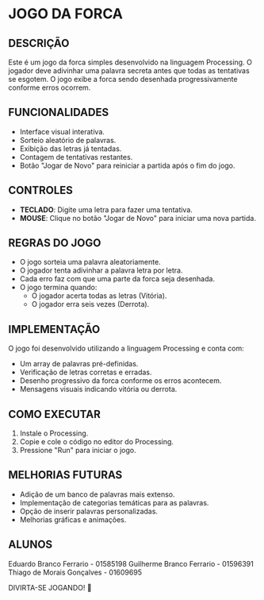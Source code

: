 # JOGO DA FORCA

## DESCRIÇÃO
Este é um jogo da forca simples desenvolvido na linguagem Processing. O jogador deve adivinhar uma palavra secreta antes que todas as tentativas se esgotem. O jogo exibe a forca sendo desenhada progressivamente conforme erros ocorrem.

## FUNCIONALIDADES
- Interface visual interativa.
- Sorteio aleatório de palavras.
- Exibição das letras já tentadas.
- Contagem de tentativas restantes.
- Botão "Jogar de Novo" para reiniciar a partida após o fim do jogo.

## CONTROLES
- **TECLADO**: Digite uma letra para fazer uma tentativa.
- **MOUSE**: Clique no botão "Jogar de Novo" para iniciar uma nova partida.

## REGRAS DO JOGO
- O jogo sorteia uma palavra aleatoriamente.
- O jogador tenta adivinhar a palavra letra por letra.
- Cada erro faz com que uma parte da forca seja desenhada.
- O jogo termina quando:
  - O jogador acerta todas as letras (Vitória).
  - O jogador erra seis vezes (Derrota).

## IMPLEMENTAÇÃO
O jogo foi desenvolvido utilizando a linguagem Processing e conta com:
- Um array de palavras pré-definidas.
- Verificação de letras corretas e erradas.
- Desenho progressivo da forca conforme os erros acontecem.
- Mensagens visuais indicando vitória ou derrota.

## COMO EXECUTAR
1. Instale o Processing.
2. Copie e cole o código no editor do Processing.
3. Pressione "Run" para iniciar o jogo.

## MELHORIAS FUTURAS
- Adição de um banco de palavras mais extenso.
- Implementação de categorias temáticas para as palavras.
- Opção de inserir palavras personalizadas.
- Melhorias gráficas e animações.

## ALUNOS
Eduardo Branco Ferrario - 01585198
Guilherme Branco Ferrario - 01596391
Thiago de Morais Gonçalves - 01609695

DIVIRTA-SE JOGANDO! 🎉
